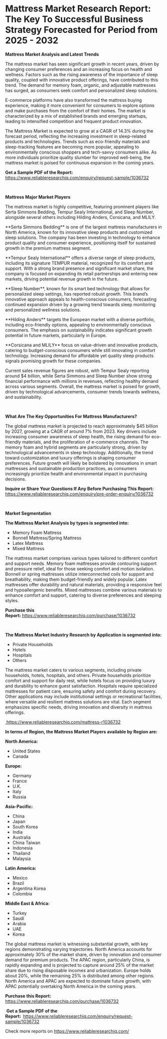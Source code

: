 <p><h1>Mattress Market Research Report: The Key To Successful Business Strategy Forecasted for Period from 2025 - 2032</h1></p><p><strong>Mattress Market Analysis and Latest Trends</strong></p>
<p><p>The mattress market has seen significant growth in recent years, driven by changing consumer preferences and an increasing focus on health and wellness. Factors such as the rising awareness of the importance of sleep quality, coupled with innovative product offerings, have contributed to this trend. The demand for memory foam, organic, and adjustable mattresses has surged, as consumers seek comfort and personalized sleep solutions. </p><p>E-commerce platforms have also transformed the mattress buying experience, making it more convenient for consumers to explore options and make purchases from the comfort of their homes. The market is characterized by a mix of established brands and emerging startups, leading to intensified competition and frequent product innovation. </p><p>The Mattress Market is expected to grow at a CAGR of 14.3% during the forecast period, reflecting the increasing investment in sleep-related products and technologies. Trends such as eco-friendly materials and sleep-tracking features are becoming more popular, appealing to environmentally conscious shoppers and tech-savvy consumers alike. As more individuals prioritize quality slumber for improved well-being, the mattress market is poised for continuous expansion in the coming years.</p></p>
<p><strong>Get a Sample PDF of the Report:&nbsp;</strong> <a href="https://www.reliableresearchiq.com/enquiry/request-sample/1036732?utm_campaign=3006&utm_medium=2&utm_source=Github&utm_content=ia&utm_term=05042025&utm_id=mattress">https://www.reliableresearchiq.com/enquiry/request-sample/1036732</a></p>
<p>&nbsp;</p>
<p><strong>Mattress Major Market Players</strong></p>
<p><p>The mattress market is highly competitive, featuring prominent players like Serta Simmons Bedding, Tempur Sealy International, and Sleep Number, alongside several others including Hilding Anders, Corsicana, and MLILY. </p><p>**Serta Simmons Bedding** is one of the largest mattress manufacturers in North America, known for its innovative sleep products and customized sleep solutions. The company has been investing in technology to enhance product quality and consumer experience, positioning itself for sustained growth in the premium mattress segment. </p><p>**Tempur Sealy International** offers a diverse range of sleep products, including its signature TEMPUR material, recognized for its comfort and support. With a strong brand presence and significant market share, the company is focused on expanding its retail partnerships and entering new markets, driving potential revenue growth in the future.</p><p>**Sleep Number**, known for its smart bed technology that allows for personalized sleep settings, has reported robust growth. This brand’s innovative approach appeals to health-conscious consumers, forecasting continued expansion driven by a growing trend towards sleep monitoring and personalized wellness solutions.</p><p>**Hilding Anders** targets the European market with a diverse portfolio, including eco-friendly options, appealing to environmentally conscious consumers. The emphasis on sustainability indicates significant growth potential in future markets, particularly in Europe.</p><p>**Corsicana and MLILY** focus on value-driven and innovative products, catering to budget-conscious consumers while still innovating in comfort technology. Increasing demand for affordable yet quality sleep products signals promising growth for these companies.</p><p>Current sales revenue figures are robust, with Tempur Sealy reporting around $4 billion, while Serta Simmons and Sleep Number show strong financial performance with millions in revenues, reflecting healthy demand across various segments. Overall, the mattress market is poised for growth, driven by technological advancements, consumer trends towards wellness, and sustainability.</p></p>
<p>&nbsp;</p>
<p><strong>What Are The Key Opportunities For Mattress Manufacturers?</strong></p>
<p><p>The global mattress market is projected to reach approximately $45 billion by 2027, growing at a CAGR of around 7% from 2023. Key drivers include increasing consumer awareness of sleep health, the rising demand for eco-friendly materials, and the proliferation of e-commerce channels. The memory foam and hybrid segments are particularly strong, driven by technological advancements in sleep technology. Additionally, the trend toward customization and luxury offerings is shaping consumer preferences. Future growth will likely be bolstered by innovations in smart mattresses and sustainable production practices, as consumers increasingly prioritize health and environmental impact in purchasing decisions.</p></p>
<p><strong>Inquire or Share Your Questions If Any Before Purchasing This Report:</strong> <a href="https://www.reliableresearchiq.com/enquiry/pre-order-enquiry/1036732?utm_campaign=3006&utm_medium=2&utm_source=Github&utm_content=ia&utm_term=05042025&utm_id=mattress">https://www.reliableresearchiq.com/enquiry/pre-order-enquiry/1036732</a></p>
<p>&nbsp;</p>
<p><strong>Market Segmentation</strong></p>
<p><strong>The Mattress Market Analysis by types is segmented into:</strong></p>
<p><ul><li>Memory Foam Mattress</li><li>Bonnell Mattress/Spring Mattress</li><li>Latex Mattress</li><li>Mixed Mattress</li></ul></p>
<p><p>The mattress market comprises various types tailored to different comfort and support needs. Memory foam mattresses provide contouring support and pressure relief, ideal for those seeking comfort and motion isolation. Bonnell or spring mattresses utilize interconnected coils for support and breathability, making them budget-friendly and widely popular. Latex mattresses offer durability and natural materials, providing a responsive feel and hypoallergenic benefits. Mixed mattresses combine various materials to enhance comfort and support, catering to diverse preferences and sleeping styles.</p></p>
<p><strong>Purchase this Report:&nbsp;</strong><a href="https://www.reliableresearchiq.com/purchase/1036732?utm_campaign=3006&utm_medium=2&utm_source=Github&utm_content=ia&utm_term=05042025&utm_id=mattress">https://www.reliableresearchiq.com/purchase/1036732</a></p>
<p>&nbsp;</p>
<p><strong>The Mattress Market Industry Research by Application is segmented into:</strong></p>
<p><ul><li>Private Households</li><li>Hotels</li><li>Hospitals</li><li>Others</li></ul></p>
<p><p>The mattress market caters to various segments, including private households, hotels, hospitals, and others. Private households prioritize comfort and support for daily rest, while hotels focus on providing luxury and durability to enhance guest satisfaction. Hospitals require specialized mattresses for patient care, ensuring safety and comfort during recovery. Other applications may include institutional settings or recreational facilities, where versatile and resilient mattress solutions are vital. Each segment emphasizes specific needs, driving innovation and diversity in mattress offerings.</p></p>
<p><a href="https://www.reliableresearchiq.com/mattress-r1036732?utm_campaign=3006&utm_medium=2&utm_source=Github&utm_content=ia&utm_term=05042025&utm_id=mattress">&nbsp;https://www.reliableresearchiq.com/mattress-r1036732</a></p>
<p><strong>In terms of Region, the Mattress Market Players available by Region are:</strong></p>
<p>
    <p> <strong> North America: </strong>
        <ul>
            <li>United States</li>
            <li>Canada</li>
        </ul>
        </p> 
    <p> <strong> Europe: </strong>
        <ul>
            <li>Germany</li>
            <li>France</li>
            <li>U.K.</li>
            <li>Italy</li>
            <li>Russia</li>
        </ul>
        </p> 
    <p> <strong> Asia-Pacific: </strong>
        <ul>
            <li>China</li>
            <li>Japan</li>
            <li>South Korea</li>
            <li>India</li>
            <li>Australia</li>
            <li>China Taiwan</li>
            <li>Indonesia</li>
            <li>Thailand</li>
            <li>Malaysia</li>
        </ul>
        </p> 
    <p> <strong> Latin America: </strong>
        <ul>
            <li>Mexico</li>
            <li>Brazil</li>
            <li>Argentina Korea</li>
            <li>Colombia</li>
        </ul>
        </p> 
    <p> <strong> Middle East & Africa: </strong>
        <ul>
            <li>Turkey</li>
            <li>Saudi</li>
            <li>Arabia</li>
            <li>UAE</li>
            <li>Korea</li>
        </ul>
    </p>
    </p>
<p><p>The global mattress market is witnessing substantial growth, with key regions demonstrating varying trajectories. North America accounts for approximately 30% of the market share, driven by innovation and consumer demand for premium products. The APAC region, particularly China, is rapidly expanding and is projected to capture around 25% of the market share due to rising disposable incomes and urbanization. Europe holds about 20%, while the remaining 25% is distributed among other regions. North America and APAC are expected to dominate future growth, with APAC potentially overtaking North America in the coming years.</p></p>
<p><strong>Purchase this Report: </strong><a href="https://www.reliableresearchiq.com/purchase/1036732?utm_campaign=3006&utm_medium=2&utm_source=Github&utm_content=ia&utm_term=05042025&utm_id=mattress">https://www.reliableresearchiq.com/purchase/1036732</a></p>
<p>&nbsp;<strong>Get a Sample PDF of the Report:&nbsp;&nbsp;</strong><a href="https://www.reliableresearchiq.com/enquiry/request-sample/1036732?utm_campaign=3006&utm_medium=2&utm_source=Github&utm_content=ia&utm_term=05042025&utm_id=mattress">https://www.reliableresearchiq.com/enquiry/request-sample/1036732</a></p>
<p><strong></strong></p>
<p>Check more reports on <a href="https://www.reliableresearchiq.com/?utm_campaign=3006&utm_medium=2&utm_source=Github&utm_content=ia&utm_term=05042025&utm_id=mattress">https://www.reliableresearchiq.com/</a></p>